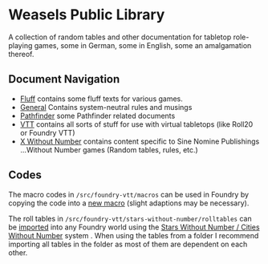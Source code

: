 # Weasels Public Library

A collection of random tables and other documentation for tabletop role-playing games, some in German, some in English, some an amalgamation thereof.

## Document Navigation

- [Fluff](./docs/Fluff/fluff-index.md) contains some fluff texts for various games.
- [General](./docs/General/general-index.md) Contains system-neutral rules and musings
- [Pathfinder](./docs/Pathfinder/pathfinder-index.md) some Pathfinder related documents
- [VTT](./docs/VTT/vtt-index.md) contains all sorts of stuff for use with virtual tabletops (like Roll20 or Foundry VTT)
- [X Without Number](./docs/X-Without-Number/x-without-number-index.md) contains content specific to Sine Nomine Publishings ...Without Number games (Random tables, rules, etc.)

## Codes

The macro codes in `/src/foundry-vtt/macros` can be used in Foundry by copying the code into a [new macro](https://foundryvtt.com/article/macros/) (slight adaptions may be necessary).

The roll tables in `/src/foundry-vtt/stars-without-number/rolltables` can be [imported](https://foundryvtt.com/article/roll-tables/) into any Foundry world using the [Stars Without Number / Cities Without Number](https://foundryvtt.com/packages/swnr) system . When using the tables from a folder I recommend importing all tables in the folder as most of them are dependent on each other.

